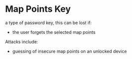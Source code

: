 # Map Points Key

a type of password key, this can be lost if:

* the user forgets the selected map points

Attacks include:

* guessing of insecure map points on an unlocked device
